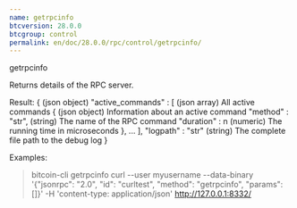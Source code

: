 ```yaml
---
name: getrpcinfo
btcversion: 28.0.0
btcgroup: control
permalink: en/doc/28.0.0/rpc/control/getrpcinfo/
---
```


getrpcinfo

Returns details of the RPC server.

Result:
{                          (json object)
  "active_commands" : [    (json array) All active commands
    {                      (json object) Information about an active command
      "method" : "str",    (string) The name of the RPC command
      "duration" : n       (numeric) The running time in microseconds
    },
    ...
  ],
  "logpath" : "str"        (string) The complete file path to the debug log
}

Examples:
> bitcoin-cli getrpcinfo 
> curl --user myusername --data-binary '{"jsonrpc": "2.0", "id": "curltest", "method": "getrpcinfo", "params": []}' -H 'content-type: application/json' http://127.0.0.1:8332/


